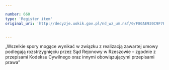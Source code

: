 ```yaml
---

number: 660
type: 'Register item'
original_uri: 'http://decyzje.uokik.gov.pl/nd_wz_um.nsf/0/F80AE920C9F7F5C5C12572DD00329640?OpenDocument'


---
```


„Wszelkie spory mogące wynikać w związku z realizacją zawartej umowy podlegają rozstrzygnięciu przez Sąd Rejonowy w Rzeszowie – zgodnie z przepisami Kodeksu Cywilnego oraz innymi obowiązującymi przepisami prawa”
